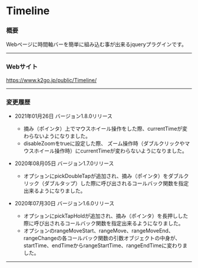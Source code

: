 # Timeline
### 概要
Webページに時間軸バーを簡単に組み込む事が出来るjqueryプラグインです。

------------

### Webサイト
https://www.k2go.jp/public/Timeline/

------------

### 変更履歴

- 2021年01月26日 バージョン1.8.0リリース

  - 摘み（ポインタ）上でマウスホイール操作をした際、currentTimeが変わらないようになりました。
  - disableZoomをtrueに設定した際、 ズーム操作時（ダブルクリックやマウスホイール操作時）にcurrentTimeが変わらないようになりました。
  
- 2020年08月05日 バージョン1.7.0リリース

  - オプションにpickDoubleTapが追加され、摘み（ポインタ）をダブルクリック（ダブルタップ）した際に呼び出されるコールバック関数を指定出来るようになりました。
  
- 2020年07月30日 バージョン1.6.0リリース

  - オプションにpickTapHoldが追加され、摘み（ポインタ）を長押しした際に呼び出されるコールバック関数を指定出来るようになりました。
  - オプションのrangeMoveStart、rangeMove、rangeMoveEnd、rangeChangeの各コールバック関数の引数オブジェクトの中身が、startTime、endTimeからrangeStartTime、rangeEndTimeに変わりました。

------------
